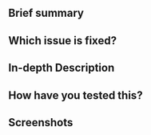 <!--
Thx for you PR :)
Do not forget to read the guidlines: https://github.com/AlbanDAVID/Toutui/blob/main/CONTRIBUTING.md
This project follow this branching workflow: https://gist.github.com/digitaljhelms/4287848
-->

## Brief summary

<!-- Please provide a brief summary of what your PR attempts to achieve. -->

## Which issue is fixed?

<!-- Which issue number does this PR fix? Ex: "Fixes #1234" -->

## In-depth Description

<!--
Describe your solution in more depth.
How does it work? Why is this the best solution?
Does it solve a problem that affects multiple users or is this an edge case for your setup?
-->

## How have you tested this?

<!-- Please describe in detail with reproducible steps how you tested your changes. -->

## Screenshots

<!-- If your PR includes any changes to the UI, please include screenshots or a short video from before and after your changes. -->
